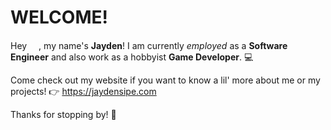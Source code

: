 WELCOME!
===============
                                                           
Hey <img src="https://media.giphy.com/media/hvRJCLFzcasrR4ia7z/giphy.gif" width="15">, my name's **Jayden**! I am currently _employed_ as a **Software Engineer** and also work as a hobbyist **Game Developer**. 💻

Come check out my website if you want to know a lil' more about me or my projects! 👉 https://jaydensipe.com

Thanks for stopping by! 🤝
